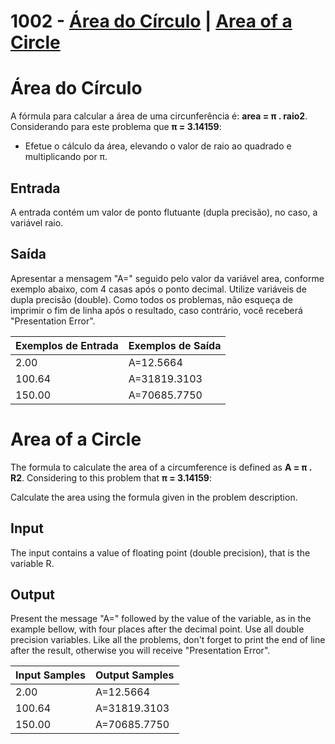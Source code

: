 # 1002 - [Área do Círculo](#portugues) | [Area of a Circle](#english)

# <a id="portugues"/> Área do Círculo
A fórmula para calcular a área de uma circunferência é: **area = π . raio2**. Considerando para este problema que **π = 3.14159**:

- Efetue o cálculo da área, elevando o valor de raio ao quadrado e multiplicando por π.

## Entrada
A entrada contém um valor de ponto flutuante (dupla precisão), no caso, a variável raio.

## Saída
Apresentar a mensagem "A=" seguido pelo valor da variável area, conforme exemplo abaixo, com 4 casas após o ponto decimal. Utilize variáveis de dupla precisão (double). Como todos os problemas, não esqueça de imprimir o fim de linha após o resultado, caso contrário, você receberá "Presentation Error".

| Exemplos de Entrada  | Exemplos de Saída |
|:--------------|:--------------|
|     2.00       |  A=12.5664     |
|     100.64     |  A=31819.3103  |
|     150.00     |  A=70685.7750  |

# <a id="english"/>  Area of a Circle
The formula to calculate the area of a circumference is defined as **A = π . R2**. Considering to this problem that **π = 3.14159**:

Calculate the area using the formula given in the problem description.

## Input

The input contains a value of floating point (double precision), that is the variable R.

## Output

Present the message "A=" followed by the value of the variable, as in the example bellow, with four places after the decimal point. Use all double precision variables. Like all the problems, don't forget to print the end of line after the result, otherwise you will receive "Presentation Error".



| Input Samples  | Output Samples |
|:--------------|:--------------|
|     2.00       |  A=12.5664     |
|     100.64     |  A=31819.3103  |
|     150.00     |  A=70685.7750  |